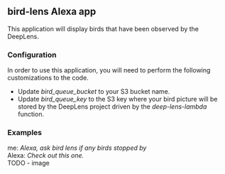 ## bird-lens Alexa app
This application will display birds that have been observed by the DeepLens.

### Configuration
In order to use this application, you will need to perform the following
customizations to the code.
* Update *bird_queue_bucket* to your S3 bucket name.
* Update *bird_queue_key* to the S3 key where your bird picture will be stored by the DeepLens project driven by the *deep-lens-lambda* function.

### Examples
me: *Alexa, ask bird lens if any birds stopped by*<br />
Alexa: *Check out this one.*<br />
TODO - image
